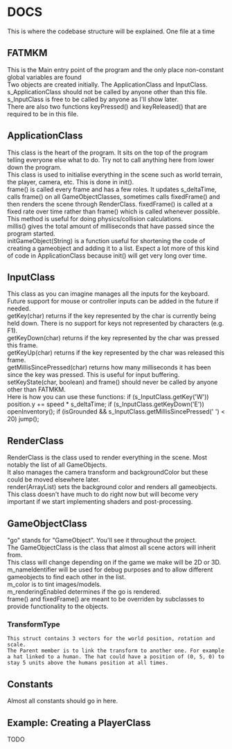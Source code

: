# DOCS

This is where the codebase structure will be explained. One file at a time  

## FATMKM

This is the Main entry point of the program and the only place non-constant global variables are found  
Two objects are created initially. The ApplicationClass and InputClass.  
s_ApplicationClass should not be called by anyone other than this file. s_InputClass is free to be called by anyone as I'll show later.  
There are also two functions keyPressed() and keyReleased() that are required to be in this file.  

## ApplicationClass

This class is the heart of the program. It sits on the top of the program telling everyone else what to do. Try not to call anything here from lower down the program.  
This class is used to initialise everything in the scene such as world terrain, the player, camera, etc. This is done in init().  
frame() is called every frame and has a few roles. It updates s_deltaTime, calls frame() on all GameObjectClasses, sometimes calls fixedFrame() and then renders the scene through RenderClass.
fixedFrame() is called at a fixed rate over time rather than frame() which is called whenever possible. This method is useful for doing physics/collision calculations.  
millis() gives the total amount of milliseconds that have passed since the program started.  
initGameObject(String) is a function useful for shortening the code of creating a gameobject and adding it to a list. Expect a lot more of this kind of code in ApplicationClass because init() will get very long over time.  

## InputClass

This class as you can imagine manages all the inputs for the keyboard. Future support for mouse or controller inputs can be added in the future if needed.  
getKey(char) returns if the key represented by the char is currently being held down. There is no support for keys not represented by characters (e.g. F1).  
getKeyDown(char) returns if the key represented by the char was pressed this frame.  
getKeyUp(char) returns if the key represented by the char was released this frame.  
getMillisSincePressed(char) returns how many milliseconds it has been since the key was pressed. This is useful for input buffering.  
setKeyState(char, boolean) and frame() should never be called by anyone other than FATMKM.  
Here is how you can use these functions:
    if (s_InputClass.getKey('W'))
        position.y += speed * s_deltaTime;
    if (s_InputClass.getKeyDown('E'))
        openInventory();
    if (isGrounded && s_InputClass.getMillisSincePressed(' ') < 20)
        jump();

## RenderClass

RenderClass is the class used to render everything in the scene. Most notably the list of all GameObjects.  
It also manages the camera transform and backgroundColor but these could be moved elsewhere later.  
render(ArrayList<GameObjectClass>) sets the background color and renders all gameobjects.  
This class doesn't have much to do right now but will become very important if we start implementing shaders and post-processing.  

## GameObjectClass

"go" stands for "GameObject". You'll see it throughout the project.  
The GameObjectClass is the class that almost all scene actors will inherit from.  
This class will change depending on if the game we make will be 2D or 3D.  
m_nameIdentifier will be used for debug purposes and to allow different gameobjects to find each other in the list.  
m_color is to tint images/models.  
m_renderingEnabled determines if the go is rendered.  
frame() and fixedFrame() are meant to be overriden by subclasses to provide functionality to the objects.  

### TransformType

    This struct contains 3 vectors for the world position, rotation and scale.  
    The Parent member is to link the transform to another one. For example a hat linked to a human. The hat could have a position of (0, 5, 0) to stay 5 units above the humans position at all times.  

## Constants

Almost all constants should go in here.  

## Example: Creating a PlayerClass

TODO